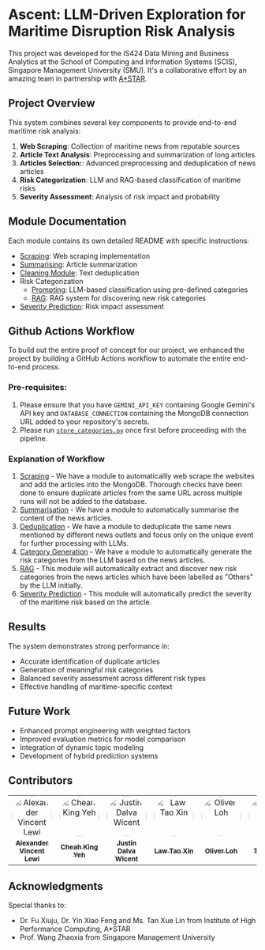 # Ascent: LLM-Driven Exploration for Maritime Disruption Risk Analysis

This project was developed for the IS424 Data Mining and Business Analytics at the School of Computing and Information Systems (SCIS), Singapore Management University (SMU). It's a collaborative effort by an amazing team in partnership with [A*STAR](https://www.a-star.edu.sg/).

## Project Overview

This system combines several key components to provide end-to-end maritime risk analysis:

1. **Web Scraping**: Collection of maritime news from reputable sources
2. **Article Text Analysis**: Preprocessing and summarization of long articles 
3. **Articles Selection:**: Advanced preprocessing and deduplication of news articles
4. **Risk Categorization**: LLM and RAG-based classification of maritime risks
5. **Severity Assessment**: Analysis of risk impact and probability

## Module Documentation

Each module contains its own detailed README with specific instructions:

- [Scraping](./scraping/README.md): Web scraping implementation
- [Summarising](./summarising/README.md): Article summarization
- [Cleaning Module](./cleaning/README.md): Text deduplication
- Risk Categorization
    - [Prompting](./prompting/README.md): LLM-based classification using pre-defined categories
    - [RAG](./rag/README.md): RAG system for discovering new risk categories
- [Severity Prediction](./severityPrediction/README.md): Risk impact assessment

## Github Actions Workflow
To build out the entire proof of concept for our project, we enhanced the project by building a GitHub Actions workflow to automate the entire end-to-end process.

### Pre-requisites: 
1. Please ensure that you have `GEMINI_API_KEY` containing Google Gemini's API key and `DATABASE_CONNECTION` containing the MongoDB connection URL added to your repository's secrets.
2. Please run [`store_categories.py`](./prompting/templates/store_categories.py) once first before proceeding with the pipeline.

### Explanation of Workflow
1. [Scraping](./.github/workflows/scrape.yml) - We have a module to automaticallly web scrape the websites and add the articles into the MongoDB. Thorough checks have been done to ensure duplicate articles from the same URL across multiple runs will not be added to the database.
2. [Summarisation](./.github/workflows/summarise.yml) - We have a module to automatically summarise the content of the news articles.
3. [Deduplication](./.github/workflows/deduplicate.yml) - We have a module to deduplicate the same news mentioned by different news outlets and focus only on the unique event for further processing with LLMs.
4. [Category Generation](./.github/workflows/category_generator.yml) - We have a module to automatically generate the risk categories from the LLM based on the news articles.
5. [RAG](./.github/workflows/rag.yml) - This module will automatically extract and discover new risk categories from the news articles which have been labelled as "Others" by the LLM initially.
6. [Severity Prediction](./.github/workflows/severity_prediction.yml) - This module will automatically predict the severity of the maritime risk based on the article.

## Results

The system demonstrates strong performance in:
- Accurate identification of duplicate articles
- Generation of meaningful risk categories
- Balanced severity assessment across different risk types
- Effective handling of maritime-specific context

## Future Work

- Enhanced prompt engineering with weighted factors
- Improved evaluation metrics for model comparison
- Integration of dynamic topic modeling
- Development of hybrid prediction systems

## Contributors

<table style="border-collapse: collapse; border: none;">
  <tr>
    <!-- Each contributor's image in a separate cell -->
    <td align="center" style="min-width:80px;">
      <a href="https://github.com/vincentlewi">
        <img src="https://github.com/vincentlewi.png?size=100" width="80" height="80" alt="Alexander Vincent Lewi" style="border-radius:50%;"/>
      </a>
    </td>
    <td align="center" style="min-width:80px;">
      <a href="https://github.com/xbowery">
        <img src="https://github.com/xbowery.png?size=100" width="80" height="80" alt="Cheah King Yeh" style="border-radius:50%;"/>
      </a>
    </td>
    <td align="center" style="min-width:80px;">
      <a href="https://github.com/WiceKiwi">
        <img src="https://github.com/WiceKiwi.png?size=100" width="80" height="80" alt="Justin Dalva Wicent" style="border-radius:50%;"/>
      </a>
    </td>
    <td align="center" style="min-width:80px;">
      <a href="https://github.com/taoxino-o">
        <img src="https://github.com/taoxino-o.png?size=100" width="80" height="80" alt="Law Tao Xin" style="border-radius:50%;"/>
      </a>
    </td>
    <td align="center" style="min-width:80px;">
      <a href="https://github.com/Oliver2102">
        <img src="https://github.com/Oliver2102.png?size=100" width="80" height="80" alt="Oliver Loh" style="border-radius:50%;"/>
      </a>
    </td>
    <td align="center" style="min-width:80px;">
      <a href="https://github.com/swiifttay">
        <img src="https://github.com/swiifttay.png?size=100" width="80" height="80" alt="Tay Si Yu" style="border-radius:50%;"/>
      </a>
    </td>
    <td align="center" style="min-width:80px;">
      <a href="https://github.com/yuenkm40">
        <img src="https://github.com/yuenkm40.png?size=100" width="80" height="80" alt="Yuen Kah May" style="border-radius:50%;"/>
      </a>
    </td>

  </tr>
  <tr>
    <!-- Each contributor's name in a separate cell -->
    <td align="center">
      <a href="https://github.com/vincentlewi"><sub><b>Alexander Vincent Lewi</b></sub></a>
    </td>
    <td align="center">
      <a href="https://github.com/xbowery"><sub><b>Cheah King Yeh</b></sub></a>
    </td>
    <td align="center">
      <a href="https://github.com/WiceKiwi"><sub><b>Justin Dalva Wicent</b></sub></a>
    </td>
    <td align="center">
      <a href="https://github.com/taoxino-o"><sub><b>Law Tao Xin</b></sub></a>
    </td>
        <td align="center">
      <a href="https://github.com/Oliver2102"><sub><b>Oliver Loh</b></sub></a>
    </td>
    <td align="center">
      <a href="https://github.com/swiifttay"><sub><b>Tay Si Yu</b></sub></a>
    </td>
    <td align="center">
      <a href="https://github.com/yuenkm40"><sub><b>Yuen Kah May</b></sub></a>
    </td>

  </tr>
</table>

## Acknowledgments

Special thanks to:
- Dr. Fu Xiuju, Dr. Yin Xiao Feng and Ms. Tan Xue Lin from Institute of High Performance Computing, A*STAR
- Prof. Wang Zhaoxia from Singapore Management University